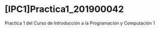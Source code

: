 # [IPC1]Practica1_201900042

Practica 1 del Curso de Introducción a la Programación y Computación 1

